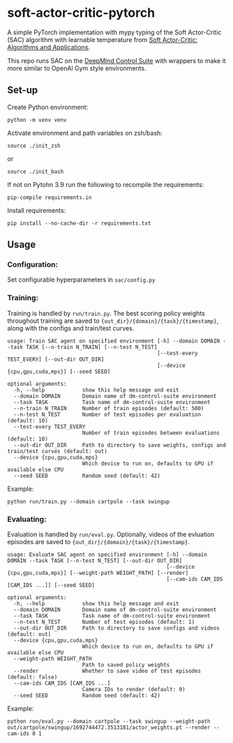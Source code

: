 # soft-actor-critic-pytorch
A simple PyTorch implementation with mypy typing of the Soft Actor-Critic (SAC) algorithm with learnable temperature from [Soft Actor-Critic: Algorithms and Applications](https://arxiv.org/abs/1812.05905).

This repo runs SAC on the [DeepMind Control Suite](https://www.softwareimpacts.com/article/S2665-9638(20)30009-9/fulltext) with wrappers to make it more similar to OpenAI Gym style environments.

## Set-up
Create Python environment:
```
python -m venv venv
```

Activate environment and path variables on zsh/bash:
```
source ./init_zsh
```
or
```
source ./init_bash
```

If not on Pytohn 3.9 run the following to recompile the requirements:
```
pip-compile requirements.in
```

Install requirements:
```
pip install --no-cache-dir -r requirements.txt
```

## Usage
### Configuration:
Set configurable hyperparameters in `sac/config.py`

### Training:
Training is handled by `run/train.py`. The best scoring policy weights throughout training are saved to `{out_dir}/{domain}/{task}/{timestamp}`, along with the configs and train/test curves.

```
usage: Train SAC agent on specified environment [-h] --domain DOMAIN --task TASK [--n-train N_TRAIN] [--n-test N_TEST]
                                                [--test-every TEST_EVERY] [--out-dir OUT_DIR]
                                                [--device {cpu,gpu,cuda,mps}] [--seed SEED]

optional arguments:
  -h, --help            show this help message and exit
  --domain DOMAIN       Domain name of dm-control-suite environment
  --task TASK           Task name of dm-control-suite environment
  --n-train N_TRAIN     Number of train episodes (default: 500)
  --n-test N_TEST       Number of test episodes per evaluation (default: 10)
  --test-every TEST_EVERY
                        Number of train episodes between evaluations (default: 10)
  --out-dir OUT_DIR     Path to directory to save weights, configs and train/test curves (default: out)
  --device {cpu,gpu,cuda,mps}
                        Which device to run on, defaults to GPU if available else CPU
  --seed SEED           Random seed (default: 42)
```

Example:
```
python run/train.py --domain cartpole --task swingup
```

### Evaluating:
Evaluation is handled by `run/eval.py`. Optionally, videos of the evluation episodes are saved to `{out_dir}/{domain}/{task}/{timestamp}`.

```
usage: Evaluate SAC agent on specified environment [-h] --domain DOMAIN --task TASK [--n-test N_TEST] [--out-dir OUT_DIR]
                                                   [--device {cpu,gpu,cuda,mps}] [--weight-path WEIGHT_PATH] [--render]
                                                   [--cam-ids CAM_IDS [CAM_IDS ...]] [--seed SEED]

optional arguments:
  -h, --help            show this help message and exit
  --domain DOMAIN       Domain name of dm-control-suite environment
  --task TASK           Task name of dm-control-suite environment
  --n-test N_TEST       Number of test episodes (default: 1)
  --out-dir OUT_DIR     Path to directory to save configs and videos (default: out)
  --device {cpu,gpu,cuda,mps}
                        Which device to run on, defaults to GPU if available else CPU
  --weight-path WEIGHT_PATH
                        Path to saved policy weights
  --render              Whether to save video of test episodes (default: false)
  --cam-ids CAM_IDS [CAM_IDS ...]
                        Camera IDs to render (default: 0)
  --seed SEED           Random seed (default: 42)
```

Example:
```
python run/eval.py --domain cartpole --task swingup --weight-path out/cartpole/swingup/1692744472.3513181/actor_weights.pt --render --cam-ids 0 1
```
